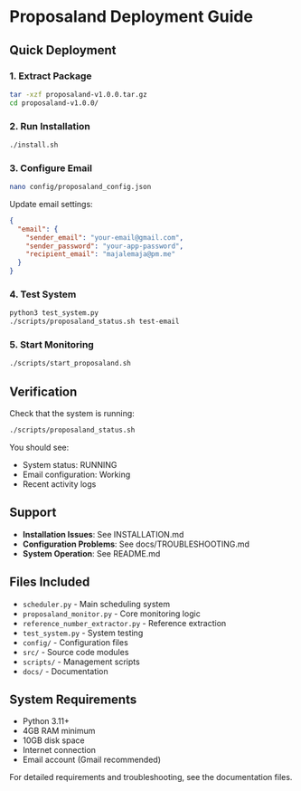 # Proposaland Deployment Guide

## Quick Deployment

### 1. Extract Package
```bash
tar -xzf proposaland-v1.0.0.tar.gz
cd proposaland-v1.0.0/
```

### 2. Run Installation
```bash
./install.sh
```

### 3. Configure Email
```bash
nano config/proposaland_config.json
```

Update email settings:
```json
{
  "email": {
    "sender_email": "your-email@gmail.com",
    "sender_password": "your-app-password",
    "recipient_email": "majalemaja@pm.me"
  }
}
```

### 4. Test System
```bash
python3 test_system.py
./scripts/proposaland_status.sh test-email
```

### 5. Start Monitoring
```bash
./scripts/start_proposaland.sh
```

## Verification

Check that the system is running:
```bash
./scripts/proposaland_status.sh
```

You should see:
- System status: RUNNING
- Email configuration: Working
- Recent activity logs

## Support

- **Installation Issues**: See INSTALLATION.md
- **Configuration Problems**: See docs/TROUBLESHOOTING.md
- **System Operation**: See README.md

## Files Included

- `scheduler.py` - Main scheduling system
- `proposaland_monitor.py` - Core monitoring logic
- `reference_number_extractor.py` - Reference extraction
- `test_system.py` - System testing
- `config/` - Configuration files
- `src/` - Source code modules
- `scripts/` - Management scripts
- `docs/` - Documentation

## System Requirements

- Python 3.11+
- 4GB RAM minimum
- 10GB disk space
- Internet connection
- Email account (Gmail recommended)

For detailed requirements and troubleshooting, see the documentation files.
